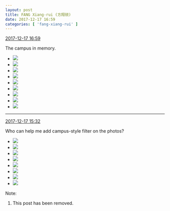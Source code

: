 ```yaml
---
layout: post
title: FANG Xiang-rui (方翔锐)
date: 2017-12-17 16:59
categories: [ 'fang-xiang-rui' ]
---
```


<div class="weibo-info">
  <a href="https://weibo.com/6117583008/FA4ZboARA">2017-12-17 16:59</a>
</div>

The campus in memory.

<!-- more -->

<ul class="weibo-pic-list-3">
  <li class="weibo-pic">
    <a href="https://wx2.sinaimg.cn/mw690/006G0KNGgy1fmjvdfsl7cj32c02c0qv5.jpg"><img src="https://wx2.sinaimg.cn/thumb150/006G0KNGgy1fmjvdfsl7cj32c02c0qv5.jpg" /></a>
  </li>
  <li class="weibo-pic">
    <a href="https://wx2.sinaimg.cn/mw690/006G0KNGgy1fmjvdiqzajj32c02c07wi.jpg"><img src="https://wx2.sinaimg.cn/thumb150/006G0KNGgy1fmjvdiqzajj32c02c07wi.jpg" /></a>
  </li>
  <li class="weibo-pic">
    <a href="https://wx4.sinaimg.cn/mw690/006G0KNGgy1fmjvdljsubj32c02c0b29.jpg"><img src="https://wx4.sinaimg.cn/thumb150/006G0KNGgy1fmjvdljsubj32c02c0b29.jpg" /></a>
  </li>
  <li class="weibo-pic">
    <a href="https://wx4.sinaimg.cn/mw690/006G0KNGgy1fmjvdp4wqlj32c02c0npd.jpg"><img src="https://wx4.sinaimg.cn/thumb150/006G0KNGgy1fmjvdp4wqlj32c02c0npd.jpg" /></a>
  </li>
  <li class="weibo-pic">
    <a href="https://wx4.sinaimg.cn/mw690/006G0KNGgy1fmjvdrto6cj32c02c01ky.jpg"><img src="https://wx4.sinaimg.cn/thumb150/006G0KNGgy1fmjvdrto6cj32c02c01ky.jpg" /></a>
  </li>
  <li class="weibo-pic">
    <a href="https://wx3.sinaimg.cn/mw690/006G0KNGgy1fmjvdu9ptcj32c02c0qv5.jpg"><img src="https://wx3.sinaimg.cn/thumb150/006G0KNGgy1fmjvdu9ptcj32c02c0qv5.jpg" /></a>
  </li>
  <li class="weibo-pic">
    <a href="https://wx1.sinaimg.cn/mw690/006G0KNGgy1fmjvdbwcy5j32c02c0tob.jpg"><img src="https://wx1.sinaimg.cn/thumb150/006G0KNGgy1fmjvdbwcy5j32c02c0tob.jpg" /></a>
  </li>
  <li class="weibo-pic">
    <a href="https://wx1.sinaimg.cn/mw690/006G0KNGgy1fmjvdwmw8oj32c02c0x6p.jpg"><img src="https://wx1.sinaimg.cn/thumb150/006G0KNGgy1fmjvdwmw8oj32c02c0x6p.jpg" /></a>
  </li>
  <li class="weibo-pic">
    <a href="https://wx2.sinaimg.cn/mw690/006G0KNGgy1fmjvdz5rpzj32c02c01ky.jpg"><img src="https://wx2.sinaimg.cn/thumb150/006G0KNGgy1fmjvdz5rpzj32c02c01ky.jpg" /></a>
  </li>
</ul>

---

<div class="weibo-info">
  <a href="https://weibo.com/6117583008/FA4pSnGeM">2017-12-17 15:32</a>
</div>

Who can help me add campus-style filter on the photos?

<ul class="weibo-pic-list-3">
  <li class="weibo-pic">
    <a href="https://wx3.sinaimg.cn/mw690/006G0KNGgy1fmjsuhf74uj30qo0qowjk.jpg"><img src="https://wx3.sinaimg.cn/thumb150/006G0KNGgy1fmjsuhf74uj30qo0qowjk.jpg" /></a>
  </li>
  <li class="weibo-pic">
    <a href="https://wx3.sinaimg.cn/mw690/006G0KNGgy1fmjsuibfl0j30qo0qo78l.jpg"><img src="https://wx3.sinaimg.cn/thumb150/006G0KNGgy1fmjsuibfl0j30qo0qo78l.jpg" /></a>
  </li>
  <li class="weibo-pic">
    <a href="https://wx2.sinaimg.cn/mw690/006G0KNGgy1fmjsujd7z3j30qo0qo79d.jpg"><img src="https://wx2.sinaimg.cn/thumb150/006G0KNGgy1fmjsujd7z3j30qo0qo79d.jpg" /></a>
  </li>
  <li class="weibo-pic">
    <a href="https://wx2.sinaimg.cn/mw690/006G0KNGgy1fmjsuk9fruj30qo0qo42z.jpg"><img src="https://wx2.sinaimg.cn/thumb150/006G0KNGgy1fmjsuk9fruj30qo0qo42z.jpg" /></a>
  </li>
  <li class="weibo-pic">
    <a href="https://wx2.sinaimg.cn/mw690/006G0KNGgy1fmjsul6zdyj30qo0qo0xc.jpg"><img src="https://wx2.sinaimg.cn/thumb150/006G0KNGgy1fmjsul6zdyj30qo0qo0xc.jpg" /></a>
  </li>
  <li class="weibo-pic">
    <a href="https://wx4.sinaimg.cn/mw690/006G0KNGgy1fmjsun597sj30qo0qoait.jpg"><img src="https://wx4.sinaimg.cn/thumb150/006G0KNGgy1fmjsun597sj30qo0qoait.jpg" /></a>
  </li>
  <li class="weibo-pic">
    <a href="https://wx3.sinaimg.cn/mw690/006G0KNGgy1fmjsug79enj30qo0qoagf.jpg"><img src="https://wx3.sinaimg.cn/thumb150/006G0KNGgy1fmjsug79enj30qo0qoagf.jpg" /></a>
  </li>
  <li class="weibo-pic">
    <a href="https://wx3.sinaimg.cn/mw690/006G0KNGgy1fmjsuo8wajj30qo0qojvz.jpg"><img src="https://wx3.sinaimg.cn/thumb150/006G0KNGgy1fmjsuo8wajj30qo0qojvz.jpg" /></a>
  </li>
</ul>

Note:
1. This post has been removed.
